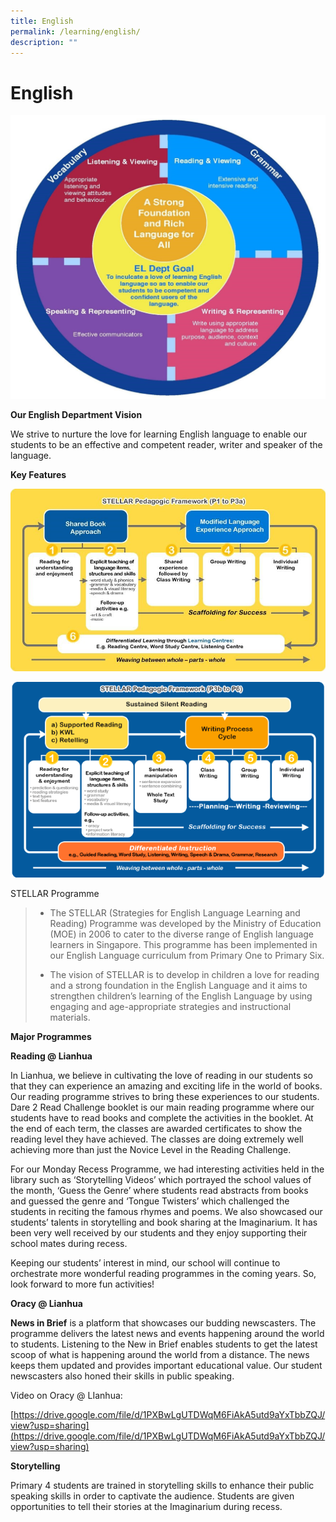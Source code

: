 ```yaml
---
title: English
permalink: /learning/english/
description: ""
---
```

# English

![](/images/Learning/English/el1.jpg)

**Our English Department Vision**

We strive to nurture the love for learning English language to enable our students to be an effective and competent reader, writer and speaker of the language.


**Key Features**

![](/images/Learning/English/el2.jpg)

![](/images/Learning/English/Stellar%20Pedagogic%20Framework%20(P3b%20to%20P6).png)

STELLAR Programme

  

> *   The STELLAR (Strategies for English Language Learning and Reading) Programme was developed by the Ministry of Education (MOE) in 2006 to cater to the diverse range of English language learners in Singapore. This programme has been implemented in our English Language curriculum from Primary One to Primary Six.
> 
> *   The vision of STELLAR is to develop in children a love for reading and a strong foundation in the English Language and it aims to strengthen children’s learning of the English Language by using engaging and age-appropriate strategies and instructional materials.

  

  

**Major Programmes**

**Reading @ Lianhua**

  

In Lianhua, we believe in cultivating the love of reading in our students so that they can experience an amazing and exciting life in the world of books. Our reading programme strives to bring these experiences to our students. Dare 2 Read Challenge booklet is our main reading programme where our students have to read books and complete the activities in the booklet. At the end of each term, the classes are awarded certificates to show the reading level they have achieved. The classes are doing extremely well achieving more than just the Novice Level in the Reading Challenge.  

  

For our Monday Recess Programme, we had interesting activities held in the library such as ‘Storytelling Videos’ which portrayed the school values of the month, ‘Guess the Genre’ where students read abstracts from books and guessed the genre and ‘Tongue Twisters’ which challenged the students in reciting the famous rhymes and poems. We also showcased our students’ talents in storytelling and book sharing at the Imaginarium. It has been very well received by our students and they enjoy supporting their school mates during recess.

  

Keeping our students’ interest in mind, our school will continue to orchestrate more wonderful reading programmes in the coming years. So, look forward to more fun activities!

  

**Oracy @ Lianhua**

**News in Brief** is a platform that showcases our budding newscasters. The programme delivers the latest news and events happening around the world to students. Listening to the New in Brief enables students to get the latest scoop of what is happening around the world from a distance. The news keeps them updated and provides important educational value. Our student newscasters also honed their skills in public speaking. 

  

Video on Oracy @ LIanhua:

[https://drive.google.com/file/d/1PXBwLgUTDWqM6FiAkA5utd9aYxTbbZQJ/view?usp=sharing](https://drive.google.com/file/d/1PXBwLgUTDWqM6FiAkA5utd9aYxTbbZQJ/view?usp=sharing)  
  

**Storytelling**

Primary 4 students are trained in storytelling skills to enhance their public speaking skills in order to captivate the audience. Students are given opportunities to tell their stories at the Imaginarium during recess.